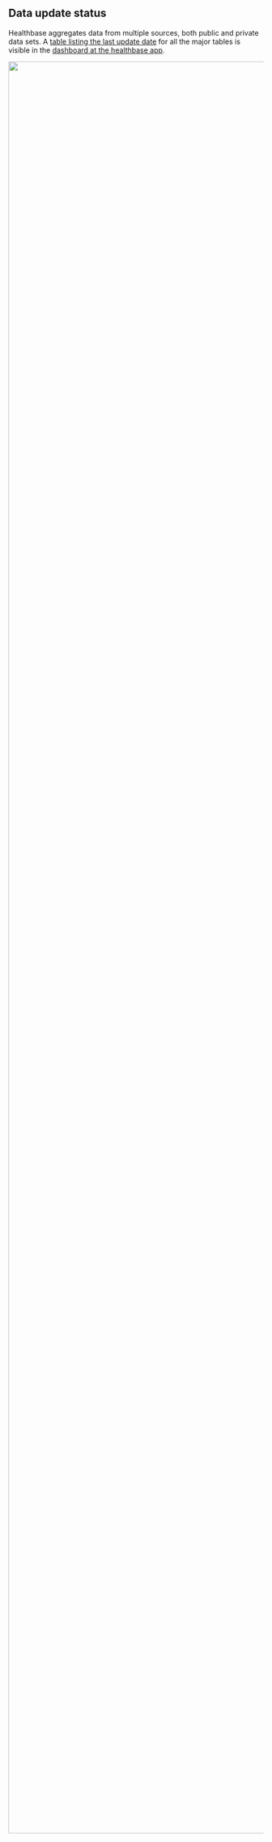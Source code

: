 ## Data update status

Healthbase aggregates data from multiple sources, both public and private data sets. A [table listing the last update date](https://app.gethealthbase.com/refreshes/status/) for all the major tables is visible in the [dashboard at the healthbase app](https://app.gethealthbase.com/refreshes/status/).

<img src="https://app.gethealthbase.com/refreshes/status.svg" width="1200px" height="3500px" alt=""/>
